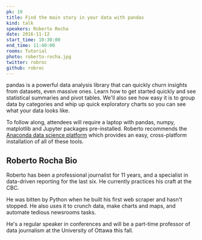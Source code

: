 ```yaml
---
pk: 19
title: Find the main story in your data with pandas
kind: talk
speakers: Roberto Rocha
date: 2016-11-12
start_time: 10:30:00
end_time: 11:40:00
rooms: Tutorial
photo: roberto-rocha.jpg
twitter: robroc
github: robroc
---
```


pandas is a powerful data analysis library that can quickly churn insights from datasets, even massive ones. Learn how to get started quickly and see statistical summaries and pivot tables. We'll also see how easy it is to group data by categories and whip up quick exploratory charts so you can see what your data looks like.

To follow along, attendees will require a laptop with pandas, numpy, matplotlib and Jupyter packages pre-installed. Roberto recommends the [Anaconda data science platform](https://www.continuum.io/downloads) which provides an easy, cross-platform installation of all of these tools.

## Roberto Rocha Bio

Roberto has been a professional journalist for 11 years, and a specialist in data-driven reporting for the last six. He currently practices his craft at the CBC.

He was bitten by Python when he built his first web scraper and hasn't stopped. He also uses it to crunch data, make charts and maps, and automate tedious newsrooms tasks.

He's a regular speaker in conferences and will be a part-time professor of data journalism at the University of Ottawa this fall.
